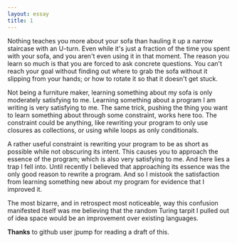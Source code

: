 ```yaml
---
layout: essay
title: 1
---
```

Nothing teaches you more about your sofa than hauling it up a narrow staircase with an U-turn. Even while it's just a fraction of the time you spent with your sofa, and you aren't even using it in that moment. The reason you learn so much is that you are forced to ask concrete questions. You can't reach your goal without finding out where to grab the sofa without it slipping from your hands; or how to rotate it so that it doesn't get stuck.

Not being a furniture maker, learning something about my sofa is only moderately satisfying to me. Learning something about a program I am writing is very satisfying to me. The same trick, pushing the thing you want to learn something about through some constraint, works here too. The constraint could be anything, like rewriting your program to only use closures as collections, or using while loops as only conditionals.

A rather useful constraint is rewriting your program to be as short as possible while not obscuring its intent. This causes you to approach the essence of the program; which is also very satisfying to me. And here lies a trap I fell into. Until recently I believed that approaching its essence was the only good reason to rewrite a program. And so I mistook the satisfaction from learning something new about my program for evidence that I improved it.

The most bizarre, and in retrospect most noticeable, way this confusion manifested itself was me believing that the random Turing tarpit I pulled out of idea space would be an improvement over existing languages.

__Thanks__ to github user jpump for reading a draft of this.
